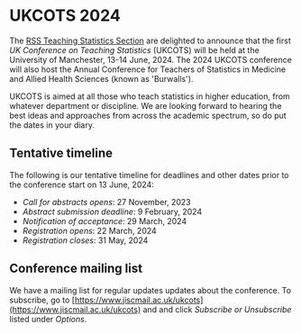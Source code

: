 # UKCOTS 2024

The [RSS Teaching Statistics Section](https://rss.org.uk/membership/rss-groups-and-committees/sections/teaching-statistics/) are delighted to announce that the first *UK Conference on Teaching Statistics* (UKCOTS) will be held at the University of Manchester, 13-14 June, 2024.
The 2024 UKCOTS conference will also host the Annual Conference for Teachers of Statistics in Medicine and Allied Health Sciences (known as 'Burwalls'). 

UKCOTS is aimed at all those who teach statistics in higher education, from whatever department or discipline.
We are looking forward to hearing the best ideas and approaches from across the academic spectrum, so do put the dates in your diary.

## Tentative timeline

The following is our tentative timeline for deadlines and other dates prior to the conference start on 13 June, 2024:

* *Call for abstracts opens*: 27 November, 2023
* *Abstract submission deadline*: 9 February, 2024
* *Notification of acceptance*: 29 March, 2024
* *Registration opens*: 22 March, 2024
* *Registration closes*: 31 May, 2024

## Conference mailing list 

We have a mailing list for regular updates updates about the conference.
To subscribe, go to [https://www.jiscmail.ac.uk/ukcots](https://www.jiscmail.ac.uk/ukcots) and and click *Subscribe or Unsubscribe* listed under *Options*.
